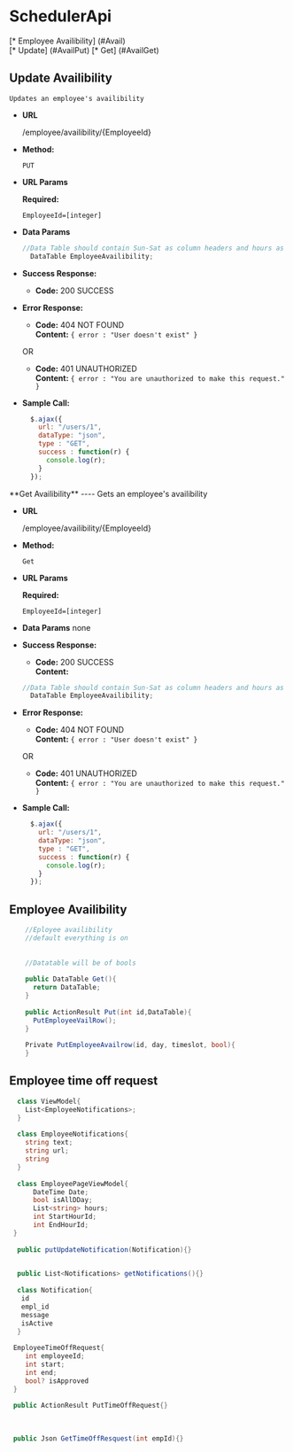 # SchedulerApi

[* Employee Availibility] (#Avail)  
    [* Update] (#AvailPut)
    [* Get] (#AvailGet)

<div id="Avail">
<div id="AvailPut">

**Update Availibility**
----
    Updates an employee's availibility

* **URL**

  /employee/availibility/{EmployeeId}

* **Method:**

  `PUT`
  
*  **URL Params**

   **Required:**
 
   `EmployeeId=[integer]`

* **Data Params**

  ```C#
  //Data Table should contain Sun-Sat as column headers and hours as row headers
    DataTable EmployeeAvailibility;
  ```

* **Success Response:**

  * **Code:** 200 SUCCESS<br />

 
* **Error Response:**

  * **Code:** 404 NOT FOUND <br />
    **Content:** `{ error : "User doesn't exist" }`

  OR

  * **Code:** 401 UNAUTHORIZED <br />
    **Content:** `{ error : "You are unauthorized to make this request." }`

* **Sample Call:**

  ```javascript
    $.ajax({
      url: "/users/1",
      dataType: "json",
      type : "GET",
      success : function(r) {
        console.log(r);
      }
    });
  ```
  </div>
  
 <div id="AvailGet"> 
**Get Availibility**
----
    Gets an employee's availibility

* **URL**

  /employee/availibility/{EmployeeId}

* **Method:**

  `Get`
  
*  **URL Params**

   **Required:**
 
   `EmployeeId=[integer]`

* **Data Params**
    none

* **Success Response:**

  * **Code:** 200 SUCCESS<br />
  **Content:**
  ```C#
  //Data Table should contain Sun-Sat as column headers and hours as row headers
    DataTable EmployeeAvailibility;
  ```

 
* **Error Response:**

  * **Code:** 404 NOT FOUND <br />
    **Content:** `{ error : "User doesn't exist" }`

  OR

  * **Code:** 401 UNAUTHORIZED <br />
    **Content:** `{ error : "You are unauthorized to make this request." }`

* **Sample Call:**

  ```javascript
    $.ajax({
      url: "/users/1",
      dataType: "json",
      type : "GET",
      success : function(r) {
        console.log(r);
      }
    });
  ```
  </div>
</div>



## Employee Availibility

```C#
    //Eployee availibility
    //default everything is on
    
    
    //Datatable will be of bools
    
    public DataTable Get(){
      return DataTable;
    }
    
    public ActionResult Put(int id,DataTable){
      PutEmployeeVailRow();
    }
    
    Private PutEmployeeAvailrow(id, day, timeslot, bool){
    }
```



## Employee time off request

```C#
  class ViewModel{
    List<EmployeeNotifications>;
  }
  
  class EmployeeNotifications{
    string text;
    string url;
    string
  }
  
  class EmployeePageViewModel{
      DateTime Date;
      bool isAllDDay;
      List<string> hours;
      int StartHourId;
      int EndHourId;
 }
 
  public putUpdateNotification(Notification){}
  

  public List<Notifications> getNotifications(){}
  
  class Notification{
   id
   empl_id
   message
   isActive
  }
 
 EmployeeTimeOffRequest{
    int employeeId;
    int start;
    int end;
    bool? isApproved
 }
 
 public ActionResult PutTimeOffRequest{}
 
 
 
 public Json GetTimeOffResquest(int empId){}
    
```
